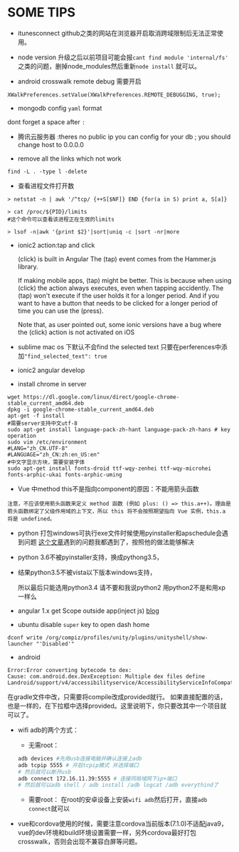 # SOME TIPS 

* itunesconnect github之类的网站在浏览器开启取消跨域限制后无法正常使用。

* node version 升级之后以前项目可能会报` cant find module 'internal/fs' ` 之类的问题，删掉node_modules然后重新`node install` 就可以。

* android crosswalk remote debug 需要开启
```
XWalkPreferences.setValue(XWalkPreferences.REMOTE_DEBUGGING, true);
```

* mongodb config `yaml` format

dont forget a space after `:`

* 腾讯云服务器 :theres no public ip you can config for your db ;
you should change host to 0.0.0.0

* remove all the links which not work 
```
find -L . -type l -delete
```

* 查看进程文件打开数
```
> netstat -n | awk '/^tcp/ {++S[$NF]} END {for(a in S) print a, S[a]}

> cat /proc/${PID}/limits
#这个命令可以查看该进程正在生效的limits

> lsof -n|awk '{print $2}'|sort|uniq -c |sort -nr|more 
```


* ionic2 action:tap and click 
    
    (click) is built in Angular 
    The (tap) event comes from the Hammer.js library. 

    If making mobile apps, (tap) might be better. This is because when using (click) the action always executes, even when tapping accidently. The (tap) won't execute if the user holds it for a longer period. And if you want to have a button that needs to be clicked for a longer period of time you can use the (press).

    Note that, as user pointed out, some ionic versions have a bug where the (click) action is not activated on iOS

* sublime mac os 下默认不会find the selected text
	只要在perferences中添加`"find_selected_text": true`
	

* ionic2 angular develop 

* install chrome in server

```
wget https://dl.google.com/linux/direct/google-chrome-stable_current_amd64.deb
dpkg -i google-chrome-stable_current_amd64.deb
apt-get -f install
#需要server支持中文utf-8
sudo apt-get install language-pack-zh-hant language-pack-zh-hans # key operation
sudo vim /etc/environment
#LANG="zh_CN.UTF-8"
#LANGUAGE="zh_CN:zh:en_US:en"
#中文字显示方块，需要安装字体
sudo apt-get install fonts-droid ttf-wqy-zenhei ttf-wqy-microhei fonts-arphic-ukai fonts-arphic-uming
```

* Vue 中method this不是指向component的原因：不能用箭头函数
```
注意，不应该使用箭头函数来定义 method 函数 (例如 plus: () => this.a++)。理由是箭头函数绑定了父级作用域的上下文，所以 this 将不会按照期望指向 Vue 实例，this.a 将是 undefined。
```


* python 打包windows可执行exe文件时候使用pyinstaller和apschedule会遇到问题
[这个文章](http://www.cnblogs.com/ginponson/p/6079928.html)遇到的问题我都遇到了，按照他的做法能够解决

* python 3.6不被pyinstaller支持，换成pythong3.5，

* 结果python3.5不被vista以下版本windows支持，

    所以最后只能选用python3.4
    请不要和我说python2
    用python2不是和用xp一样么

* angular 1.x get Scope outside app(inject js) [blog](https://stackoverflow.com/questions/24595460/how-to-access-update-rootscope-from-outside-angular)

* ubuntu disable `super` key to open dash home
```
dconf write /org/compiz/profiles/unity/plugins/unityshell/show-launcher "'Disabled'"
```



* android 
```
Error:Error converting bytecode to dex:
Cause: com.android.dex.DexException: Multiple dex files define Landroid/support/v4/accessibilityservice/AccessibilityServiceInfoCompat$AccessibilityServiceInfoVersionImpl;
```
在gradle文件中改，只需要将compile改成provided就行。
如果直接配置的话，也是一样的，在下拉框中选择provided。这里说明下，你只要改其中一个项目就可以了。


* wifi adb的两个方式：

    - 无需root：
    ```bash
    adb devices #先用usb连接电脑并确认连接上adb
    adb tcpip 5555 # 开启tcpip模式 并选择端口
    # 然后就可以断开usb
    adb connect 172.16.11.39:5555 # 连接同局域网下ip+端口
    # 然后就可以adb shell / adb install /adb logcat /adb everythind了
    ```
    - 需要root：
    在root的安卓设备上安装`wifi adb`然后打开，直接`adb connect`就可以

* vue和cordova使用的时候，需要注意cordova当前版本(7.1.0)不适配java9，vue的dev环境和build环境设置需要一样，另外cordova最好打包crosswalk，否则会出现不兼容白屏等问题。
